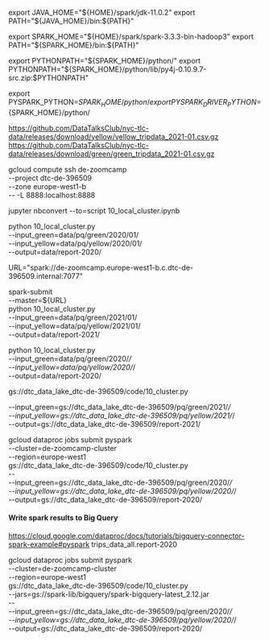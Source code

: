 export JAVA_HOME="${HOME}/spark/jdk-11.0.2"
export PATH="${JAVA_HOME}/bin:${PATH}"

export SPARK_HOME="${HOME}/spark/spark-3.3.3-bin-hadoop3"
export PATH="${SPARK_HOME}/bin:${PATH}"

export PYTHONPATH="${SPARK_HOME}/python/"
export PYTHONPATH="${SPARK_HOME}/python/lib/py4j-0.10.9.7-src.zip:$PYTHONPATH"

export PYSPARK_PYTHON=${SPARK_HOME}/python/
export PYSPARK_DRIVER_PYTHON=${SPARK_HOME}/python/

https://github.com/DataTalksClub/nyc-tlc-data/releases/download/yellow/yellow_tripdata_2021-01.csv.gz
https://github.com/DataTalksClub/nyc-tlc-data/releases/download/green/green_tripdata_2021-01.csv.gz


gcloud compute ssh de-zoomcamp \
    --project dtc-de-396509 \
    --zone europe-west1-b \
    -- -L 8888:localhost:8888

jupyter nbconvert --to=script 10_local_cluster.ipynb


python 10_local_cluster.py \
  --input_green=data/pq/green/2020/01/ \
  --input_yellow=data/pq/yellow/2020/01/ \
  --output=data/report-2020/


URL="spark://de-zoomcamp.europe-west1-b.c.dtc-de-396509.internal:7077"

spark-submit \
  --master=${URL} \
  python 10_local_cluster.py \
	  --input_green=data/pq/green/2021/01/ \
	  --input_yellow=data/pq/yellow/2021/01/ \
	  --output=data/report-2021/

python 10_local_cluster.py \
  --input_green=data/pq/green/2020/*/ \
  --input_yellow=data/pq/yellow/2020/*/ \
  --output=data/report-2020/

gs://dtc_data_lake_dtc-de-396509/code/10_cluster.py

--input_green=gs://dtc_data_lake_dtc-de-396509/pq/green/2021/*/ \
--input_yellow=gs://dtc_data_lake_dtc-de-396509/pq/yellow/2021/*/ \
--output=gs://dtc_data_lake_dtc-de-396509/report-2021/

gcloud dataproc jobs submit pyspark \
    --cluster=de-zoomcamp-cluster \
    --region=europe-west1 \
	gs://dtc_data_lake_dtc-de-396509/code/10_cluster.py \
    -- \
		--input_green=gs://dtc_data_lake_dtc-de-396509/pq/green/2020/*/ \
		--input_yellow=gs://dtc_data_lake_dtc-de-396509/pq/yellow/2020/*/ \
		--output=gs://dtc_data_lake_dtc-de-396509/report-2020/


#### Write spark results to Big Query
https://cloud.google.com/dataproc/docs/tutorials/bigquery-connector-spark-example#pyspark
trips_data_all.report-2020

gcloud dataproc jobs submit pyspark \
    --cluster=de-zoomcamp-cluster \
    --region=europe-west1 \
  	gs://dtc_data_lake_dtc-de-396509/code/10_cluster.py \
  	--jars=gs://spark-lib/bigquery/spark-bigquery-latest_2.12.jar \
    -- \
		--input_green=gs://dtc_data_lake_dtc-de-396509/pq/green/2020/*/ \
		--input_yellow=gs://dtc_data_lake_dtc-de-396509/pq/yellow/2020/*/ \
		--output=gs://dtc_data_lake_dtc-de-396509/report-2020/


